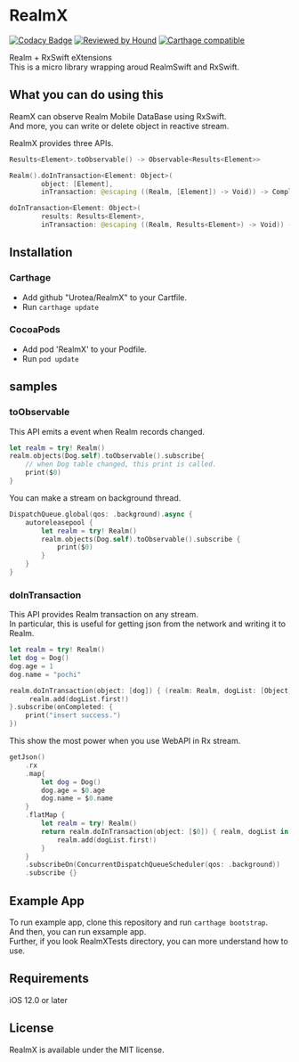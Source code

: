 # RealmX

[![Codacy Badge](https://api.codacy.com/project/badge/Grade/9b98b4b55ac04eaead8b966abbeab924)](https://app.codacy.com/app/Urotea/RealmX?utm_source=github.com&utm_medium=referral&utm_content=Urotea/RealmX&utm_campaign=Badge_Grade_Dashboard)
[![Reviewed by Hound](https://img.shields.io/badge/Reviewed_by-Hound-8E64B0.svg)](https://houndci.com)
[![Carthage compatible](https://img.shields.io/badge/Carthage-compatible-4BC51D.svg?style=flat)](https://github.com/Carthage/Carthage)

Realm + RxSwift eXtensions  
This is a micro library wrapping aroud RealmSwift and RxSwift.

## What you can do using this

ReamX can observe Realm Mobile DataBase using RxSwift.  
And more, you can write or delete object in reactive stream.  

RealmX provides three APIs.

```swift
Results<Element>.toObservable() -> Observable<Results<Element>>
```

```swift
Realm().doInTransaction<Element: Object>(
        object: [Element],
        inTransaction: @escaping ((Realm, [Element]) -> Void)) -> Completable
```

```swift
doInTransaction<Element: Object>(
        results: Results<Element>,
        inTransaction: @escaping ((Realm, Results<Element>) -> Void)) -> Completable
```

## Installation

### Carthage

- Add github "Urotea/RealmX" to your Cartfile.
- Run `carthage update`

### CocoaPods

- Add pod 'RealmX' to your Podfile.
- Run `pod update`

## samples

### toObservable

This API emits a event when Realm records changed.

```swift
let realm = try! Realm()
realm.objects(Dog.self).toObservable().subscribe{
    // when Dog table changed, this print is called.
    print($0)
}
```

You can make a stream on background thread.

```swift
DispatchQueue.global(qos: .background).async {
    autoreleasepool {
        let realm = try! Realm()
        realm.objects(Dog.self).toObservable().subscribe {
            print($0)
        }
    }
}
```

### doInTransaction

This API provides Realm transaction on any stream.  
In particular, this is useful for getting json from the network and writing it to Realm.

```swift
let realm = try! Realm()
let dog = Dog()
dog.age = 1
dog.name = "pochi"

realm.doInTransaction(object: [dog]) { (realm: Realm, dogList: [Object]) in 
     realm.add(dogList.first!)
}.subscribe(onCompleted: {
    print("insert success.")
})
```

This show the most power when you use WebAPI in Rx stream.

```swift
getJson()
    .rx
    .map{
        let dog = Dog()
        dog.age = $0.age
        dog.name = $0.name
    }
    .flatMap {
        let realm = try! Realm()
        return realm.doInTransaction(object: [$0]) { realm, dogList in
            realm.add(dogList.first!)
        }
    }
    .subscribeOn(ConcurrentDispatchQueueScheduler(qos: .background))
    .subscribe {}
```

## Example App

To run example app, clone this repository and run `carthage bootstrap`.  
And then, you can run exsample app.  
Further, if you look RealmXTests directory, you can more understand how to use.

## Requirements
iOS 12.0 or later

## License

RealmX is available under the MIT license.
